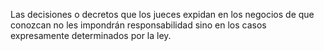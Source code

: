 Las decisiones o decretos que los jueces expidan en los negocios de que conozcan no les impondrán responsabilidad sino en los casos expresamente determinados por la ley.
